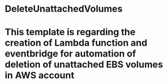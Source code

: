 # DeleteUnattachedVolumes
# This template is regarding the creation of Lambda function and eventbridge for automation of deletion of unattached EBS volumes in AWS account
